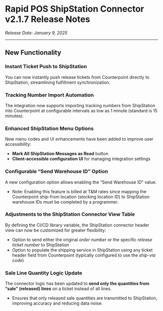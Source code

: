 # Rapid POS ShipStation Connector v2.1.7 Release Notes

_Release Date: January 9, 2025_

---

## New Functionality

### Instant Ticket Push to ShipStation
You can now instantly push release tickets from Counterpoint directly to ShipStation, streamlining fulfillment synchronization.

### Tracking Number Import Automation
The integration now supports importing tracking numbers from ShipStation into Counterpoint at configurable intervals as low as 1 minute (standard is 15 minutes).

### Enhanced ShipStation Menu Options
New menu codes and UI enhancements have been added to improve user accessibility:

- **Mark All ShipStation Messages as Read** button  
- **Client-accessible configuration UI** for managing integration settings

### Configurable “Send Warehouse ID” Option
A new configuration option allows enabling the “Send Warehouse ID” value.

- Note: Enabling this feature is billed at T&M rates since mapping the Counterpoint ship-from location (stocking location ID) to ShipStation warehouse IDs must be completed by a programmer.

### Adjustments to the ShipStation Connector View Table
By defining the CI/CD library variable, the ShipStation connector header view can now be customized for greater flexibility:

- Option to send either the original *order number* or the specific *release ticket number* to ShipStation  
- Option to populate the shipping service in ShipStation using any ticket header field from Counterpoint (typically configured to use the *ship-via code*)

### Sale Line Quantity Logic Update
The connector logic has been updated to **send only the quantities from “sale” (released) lines** on a ticket instead of all lines.

- Ensures that only released sale quantities are transmitted to ShipStation, improving accuracy and reducing data noise.
